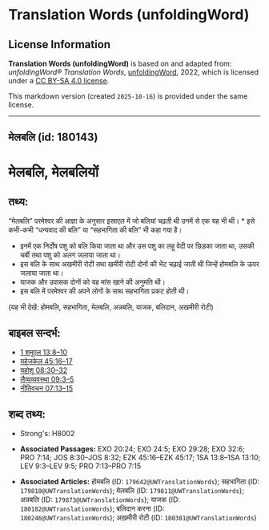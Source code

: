 # Translation Words (unfoldingWord)

## License Information

**Translation Words (unfoldingWord)** is based on and adapted from: _unfoldingWord® Translation Words_, [unfoldingWord](https://unfoldingword.org/utw), 2022, which is licensed under a [CC BY-SA 4.0 license](https://creativecommons.org/licenses/by-sa/4.0/legalcode.en).

This markdown version (created `2025-10-16`) is provided under the same license.



--------------------------------

## मेलबलि (id: 180143)

मेलबलि, मेलबलियों
=================

तथ्य:
-----

“मेलबलि” परमेश्वर की आज्ञा के अनुसार इस्राएल में जो बलियां चढ़ती थी उनमें से एक यह भी थी। \* इसे कभी\-कभी “धन्यवाद की बलि” या “सहभागिता की बलि” भी कहा गया है।

* इनमें एक निर्दोष पशु को बलि किया जाता था और उस पशु का लहू वेदी पर छिड़का जाता था, उसकी चर्बी तथा पशु को अलग जलाया जाता था।
* इस बलि के साथ अखमीरी रोटी तथा खमीरी रोटी दोनों की भेंट चढ़ाई जाती थी जिन्हें होमबलि के ऊपर जलाया जाता था।
* याजक और उपासक दोनों को यह मांस खाने की अनुमति थी।
* इस बलि में परमेश्वर की अपने लोगों के साथ सहभागिता प्रकट होती थी।

(यह भी देखें: होमबलि, सहभागिता, मेलबलि, अन्नबलि, याजक, बलिदान, अखमीरी रोटी)

बाइबल सन्दर्भ:
--------------

* [1 शमूएल 13:8–10](https://ref.ly/1Sam0:0)
* [यहेजकेल 45:16–17](https://ref.ly/Ezek45:16-Ezek45:17)
* [यहोशू 08:30–32](https://ref.ly/Josh8:30-Josh8:32)
* [लैव्यव्यवस्था 09:3–5](https://ref.ly/Lev9:3-Lev9:5)
* [नीतिवचन 07:13–15](https://ref.ly/Prov7:13-Prov7:15)

शब्द तथ्य:
----------

* Strong's: H8002

* **Associated Passages:** EXO 20:24; EXO 24:5; EXO 29:28; EXO 32:6; PRO 7:14; JOS 8:30–JOS 8:32; EZK 45:16–EZK 45:17; 1SA 13:8–1SA 13:10; LEV 9:3–LEV 9:5; PRO 7:13–PRO 7:15
* **Associated Articles:** होमबलि (ID: `179642@UWTranslationWords`); सहभागिता (ID: `179810@UWTranslationWords`); मेलबलि (ID: `179811@UWTranslationWords`); अन्नबलि (ID: `179873@UWTranslationWords`); याजक (ID: `180182@UWTranslationWords`); बलिदान करना (ID: `180246@UWTranslationWords`); अख़मीरी रोटी (ID: `180381@UWTranslationWords`)

